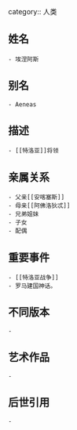 category:: 人类
## 姓名
	- 埃涅阿斯
## 别名
	- Aeneas
## 描述
	- [[特洛亚]]将领
## 亲属关系
	- 父亲[[安喀塞斯]]
	- 母亲[[阿佛洛狄忒]]
	- 兄弟姐妹
	- 子女
	- 配偶
## 重要事件
	- [[特洛亚战争]]
	- 罗马建国神话。
## 不同版本
	-
## 艺术作品
	-
## 后世引用
	-

